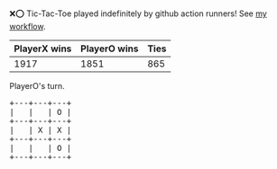 :x::o: Tic-Tac-Toe played indefinitely by github action runners! See [my workflow](.github/workflows/play.yaml).

|PlayerX wins|PlayerO wins|Ties|
|-|-|-|
|1917|1851|865|

PlayerO's turn.

<pre>
+---+---+---+
|   |   | O |
+---+---+---+
|   | X | X |
+---+---+---+
|   |   | O |
+---+---+---+
</pre>